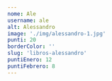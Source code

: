 ```yaml
---
nome: Ale
username: ale
alt: Alessandro
image: './img/alessandro-1.jpg'
punti: 20
borderColor: ''
slug: 'libros-alessandro'
puntiEnero: 12
puntiFebrero: 8
---
```

